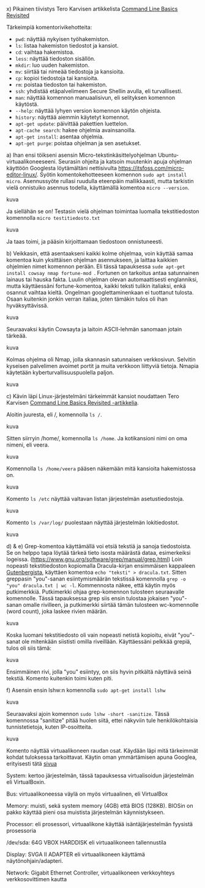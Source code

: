 x) Pikainen tiivistys Tero Karvisen artikkelista [Command Line Basics Revisited](https://terokarvinen.com/2020/command-line-basics-revisited/?fromSearch=command%20line%20basics%20revisited)

Tärkeimpiä komentorivikehotteita:
- `pwd`: näyttää nykyisen työhakemiston.  
- `ls`: listaa hakemiston tiedostot ja kansiot.  
- `cd`: vaihtaa hakemistoa.  
- `less`: näyttää tiedoston sisällön.  
- `mkdir`: luo uuden hakemiston.  
- `mv`: siirtää tai nimeää tiedostoja ja kansioita.  
- `cp`: kopioi tiedostoja tai kansioita.  
- `rm`: poistaa tiedoston tai hakemiston.  
- `ssh`: yhdistää etäpalvelimeen Secure Shellin avulla, eli turvallisesti.    
- `man`: näyttää komennon manuaalisivun, eli selityksen komennon käytöstä.  
- `--help`: näyttää lyhyen version komennon käytön ohjeista.  
- `history`: näyttää aiemmin käytetyt komennot.  
- `apt-get update`: päivittää pakettien luettelon.  
- `apt-cache search`: hakee ohjelmia avainsanoilla.  
- `apt-get install`: asentaa ohjelmia.  
- `apt-get purge`: poistaa ohjelman ja sen asetukset.  

a) Ihan ensi töikseni asensin Micro-tekstinkäsittelyohjelman Ubuntu-virtuaalikoneeseeni. Seurasin ohjeita ja katsoin muutenkin apuja ohjelman käyttöön Googlesta löytämältäni nettisivulta https://itsfoss.com/micro-editor-linux/. 
Syötin komentokehotteeseen komennon  `sudo apt install micro`. 
Asennussyöte rullasi ruudulla eteenpäin mallikkaasti, mutta tarkistin vielä onnistuiko asennus todella, käyttämällä komentoa `micro --version`.

kuva

Ja siellähän se on! Testasin vielä ohjelman toimintaa luomalla tekstitiedoston komennolla `micro testitiedosto.txt`

kuva

Ja taas toimi, ja pääsin kirjoittamaan tiedostoon onnistuneesti.

b) Veikkasin, että asentaakseni kaikki kolme ohjelmaa, voin käyttää samaa komentoa kuin yksittäisen ohjelman asennukseen, ja laittaa kaikkien ohjelmien nimet komennon perään. Eli tässä tapauksessa `sude apt-get install cowsay nmap fortune-mod `. 
Fortunen on tarkoitus antaa satunnainen lainaus tai hauska fakta. Luulin ohjelman olevan automaattisesti englanniksi, mutta käyttäessäni fortune-komentoa, kaikki teksti tulikin italiaksi, enkä osannut vaihtaa kieltä. Ongelman googlettaminenkaan ei tuottanut tulosta. Osaan kuitenkin jonkin verran italiaa, joten tämäkin tulos oli ihan hyväksyttävissä. 

kuva

Seuraavaksi käytin Cowsayta ja laitoin ASCII-lehmän sanomaan jotain tärkeää.

kuva

Kolmas ohjelma oli Nmap, jolla skannasin satunnaisen verkkosivun. Selvitin kyseisen palvelimen avoimet portit ja muita verkkoon liittyviä tietoja. Nmapia käytetään kyberturvallisuuspuolella paljon. 

kuva

c) Kävin läpi Linux-järjestelmäni tärkeimmät kansiot noudattaen Tero Karvisen [Command Line Basics Revisited -artikkelia](https://terokarvinen.com/2020/command-line-basics-revisited/?fromSearch=command%20line%20basics%20revisited). 

Aloitin juuresta, eli /, komennolla `ls /`.

kuva

Sitten siirryin /home/, komennolla `ls /home`. Ja kotikansioni nimi on oma nimeni, eli veera. 

kuva

Komennolla `ls /home/veera` pääsen näkemään mitä kansioita hakemistossa on.

kuva

Komento `ls /etc` näyttää valtavan listan järjestelmän asetustiedostoja.

kuva

Komento `ls /var/log/` puolestaan näyttää järjestelmän lokitiedostot.

kuva


d) & e) Grep-komentoa käyttämällä voi etsiä tekstiä ja sanoja tiedostoista. Se on helppo tapa löytää tärkeä tieto isosta määrästä dataa, esimerkeiksi logeissa. (https://www.gnu.org/software/grep/manual/grep.html) 
Loin nopeasti tekstitiedoston kopiomalla Dracula-kirjan ensimmäisen kappaleen [Gutenbergista](https://www.gutenberg.org/cache/epub/345/pg345-images.html), käyttäen komentoa `echo "teksti" > dracula.txt`. Sitten greppasin "you"-sanan esiintymismäärän tekstissä komennolla `grep -o "you" dracula.txt | wc -l`. Kommennosta näkee, että käytin myös putkimerkkiä. Putkimerkki ohjaa grep-komennon tulosteen seuraavalle komennolle. Tässä tapauksessa grep siis ensin tulostaa jokaisen "you"-sanan omalle rivilleen, ja putkimerkki siirtää tämän tulosteen wc-komennolle (word count), joka laskee rivien määrän.

kuva

Koska luomani tekstitiedosto oli vain nopeasti netistä kopioitu, eivät "you"-sanat ole mitenkään siististi omilla riveillään. Käyttäessäni pelkkää grepiä, tulos oli siis tämä: 

kuva

Ensimmäinen rivi, jolla "you" esiintyy, on siis hyvin pitkältä näyttävä seinä tekstiä. Komento kuitenkin toimi kuten piti.

f) Asensin ensin lshw:n komennolla `sudo apt-get install lshw`

kuva

Seuraavaksi ajoin komennon `sudo lshw -short -sanitize`. Tässä komennossa "sanitize" pitää huolen siitä, ettei näkyviin tule henkilökohtaisia tunnistetietoja, kuten IP-osoitteita.

kuva

Komento näyttää virtuaalikoneen raudan osat. Käydään läpi mitä tärkeimmät kohdat tuloksessa tarkoittavat. Käytin oman ymmärtämisen apuna Googlea, erityisesti tätä [sivua](https://linuxhandbook.com/lshw-command/)

System: kertoo järjestelmän, tässä tapauksessa virtualisoidun järjestelmän eli VirtualBoxin.

Bus: virtuaalikoneessa väylä on myös virtuaalinen, eli VirtualBox

Memory: muisti, sekä system memory (4GB) että BIOS (128KB). BIOSin on pakko käyttää pieni osa muistista järjestelmän käynnistykseen.

Processor: eli prosessori, virtuaalikone käyttää isäntäjärjestelmän fyysistä prosessoria

/dev/sda: 64G VBOX HARDDISK eli virtuaalikoneen tallennustila

Display: SVGA II ADAPTER eli virtuaalikoneen käyttämä näytönohjain/adapteri.

Network: Gigabit Ethernet Controller, virtuaalikoneen verkkoyhteys verkkosovittimen kautta

